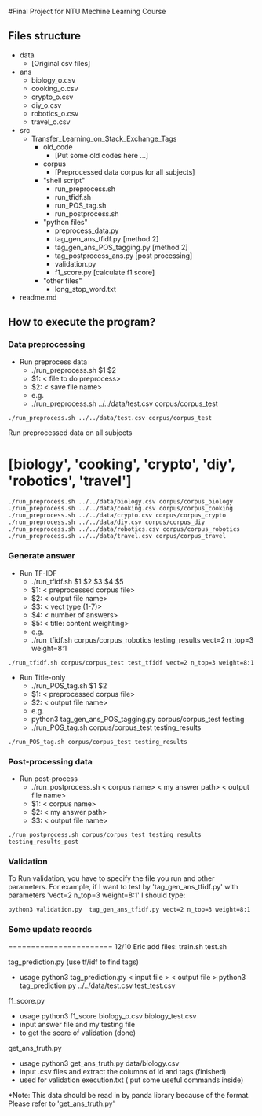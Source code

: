 #Final Project for NTU Mechine Learning Course

## Files structure
- data
	- [Original csv files]
- ans
	- biology_o.csv
	- cooking_o.csv
	- crypto_o.csv
	- diy_o.csv
	- robotics_o.csv
	- travel_o.csv
- src
	- Transfer_Learning_on_Stack_Exchange_Tags
		- old_code
			- [Put some old codes here ...]
		- corpus
			- [Preprocessed data corpus for all subjects]
		- "shell script"
			- run_preprocess.sh
			- run_tfidf.sh
			- run_POS_tag.sh
			- run_postprocess.sh
		- "python files"
			- preprocess_data.py 
			- tag_gen_ans_tfidf.py [method 2]
			- tag_gen_ans_POS_tagging.py [method 2]
			- tag_postprocess_ans.py [post processing]
			- validation.py
			- f1_score.py [calculate f1 score]
		- "other files"
			- long_stop_word.txt
- readme.md

## How to execute the program?

### Data preprocessing
- Run preprocess data
	- ./run_preprocess.sh $1 $2
	- $1: < file to do preprocess\>
	- $2: < save file name\>
	- e.g.
	- ./run_preprocess.sh ../../data/test.csv corpus/corpus_test
```
./run_preprocess.sh ../../data/test.csv corpus/corpus_test
```
Run preprocessed data on all subjects
# [biology', 'cooking', 'crypto', 'diy', 'robotics', 'travel']
```
./run_preprocess.sh ../../data/biology.csv corpus/corpus_biology
./run_preprocess.sh ../../data/cooking.csv corpus/corpus_cooking
./run_preprocess.sh ../../data/crypto.csv corpus/corpus_crypto
./run_preprocess.sh ../../data/diy.csv corpus/corpus_diy
./run_preprocess.sh ../../data/robotics.csv corpus/corpus_robotics
./run_preprocess.sh ../../data/travel.csv corpus/corpus_travel
```
### Generate answer

- Run TF-IDF
	- ./run_tfidf.sh $1 $2 $3 $4 $5
	- $1: < preprocessed corpus file\>
	- $2: < output file name\>
	- $3: < vect type (1-7)\>
	- $4: < number of answers\>
	- $5: < title: content weighting\>
	- e.g.
	- ./run_tfidf.sh corpus/corpus_robotics testing_results vect=2 n_top=3 weight=8:1
```
./run_tfidf.sh corpus/corpus_test test_tfidf vect=2 n_top=3 weight=8:1
```

- Run Title-only
	- ./run_POS_tag.sh $1 $2
	- $1: < preprocessed corpus file\>
	- $2: < output file name\>
	- e.g.
	- python3 tag_gen_ans_POS_tagging.py corpus/corpus_test testing
	- ./run_POS_tag.sh corpus/corpus_test testing_results

```
./run_POS_tag.sh corpus/corpus_test testing_results
```

### Post-processing data
- Run post-process
	- ./run_postprocess.sh < corpus name\> < my answer path\> < output file name\>
	- $1: < corpus name\>
	- $2: < my answer path\>
	- $3: < output file name\>
```
./run_postprocess.sh corpus/corpus_test testing_results testing_results_post
```


### Validation
To Run validation, you have to specify the file you run and other parameters.
For example, if I want to test by 'tag_gen_ans_tfidf.py' with parameters 'vect=2 n_top=3 weight=8:1'
I should type:
```
python3 validation.py  tag_gen_ans_tfidf.py vect=2 n_top=3 weight=8:1
```









### Some update records

=======================
12/10 Eric
add files: 
train.sh 
test.sh 

tag_prediction.py (use tf/idf to find tags)
- usage
	python3 tag_prediction.py < input file \> < output file \>
	python3 tag_prediction.py ../../data/test.csv test_test.csv

f1_score.py 
- usage
	python3 f1_score biology_o.csv biology_test.csv
- input answer file and my testing file
- to get the score of validation (done)

get_ans_truth.py
- usage
	python3 get_ans_truth.py data/biology.csv
- input .csv files and extract the columns of id and tags (finished)
- used for validation
execution.txt ( put some useful commands inside)

*Note:
This data should be read in by panda library because of the format.
Please refer to 'get_ans_truth.py'
